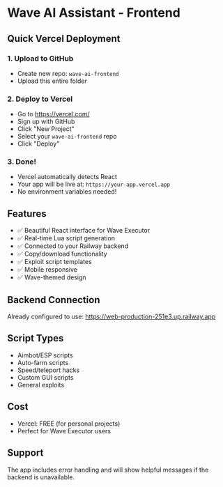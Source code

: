 # Wave AI Assistant - Frontend

## Quick Vercel Deployment

### 1. Upload to GitHub
- Create new repo: `wave-ai-frontend`
- Upload this entire folder

### 2. Deploy to Vercel
- Go to https://vercel.com/
- Sign up with GitHub
- Click "New Project"
- Select your `wave-ai-frontend` repo
- Click "Deploy"

### 3. Done!
- Vercel automatically detects React
- Your app will be live at: `https://your-app.vercel.app`
- No environment variables needed!

## Features
- ✅ Beautiful React interface for Wave Executor
- ✅ Real-time Lua script generation
- ✅ Connected to your Railway backend
- ✅ Copy/download functionality
- ✅ Exploit script templates
- ✅ Mobile responsive
- ✅ Wave-themed design

## Backend Connection
Already configured to use: https://web-production-251e3.up.railway.app

## Script Types
- Aimbot/ESP scripts
- Auto-farm scripts
- Speed/teleport hacks
- Custom GUI scripts
- General exploits

## Cost
- Vercel: FREE (for personal projects)
- Perfect for Wave Executor users

## Support
The app includes error handling and will show helpful messages if the backend is unavailable.

